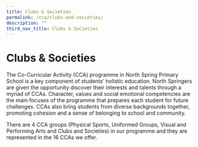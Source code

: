 ```yaml
---
title: Clubs & Societies
permalink: /cca/clubs-and-societies/
description: ""
third_nav_title: Clubs & Societies
---
```

Clubs & Societies
=================

The Co-Curricular Activity (CCA) programme in North Spring Primary School is a key component of students’ holistic education. North Springers are given the opportunity discover their interests and talents through a myriad of CCAs. Character, values and social emotional competencies are the main focuses of the programme that prepares each student for future challenges. CCAs also bring students from diverse backgrounds together, promoting cohesion and a sense of belonging to school and community.

There are 4 CCA groups (Physical Sports, Uniformed Groups, Visual and Performing Arts and Clubs and Societies) in our programme and they are represented in the 16 CCAs we offer.